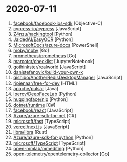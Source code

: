 # 2020-07-11

1. [facebook/facebook-ios-sdk](https://github.com/facebook/facebook-ios-sdk "Used to integrate the Facebook Platform with your iOS & tvOS apps.") [Objective-C]
2. [cypress-io/cypress](https://github.com/cypress-io/cypress "Fast, easy and reliable testing for anything that runs in a browser.") [JavaScript]
3. [Z4nzu/hackingtool](https://github.com/Z4nzu/hackingtool "ALL IN ONE Hacking Tool For Hackers") [Python]
4. [JaidedAI/EasyOCR](https://github.com/JaidedAI/EasyOCR "Ready-to-use OCR with 40+ languages supported including Chinese, Japanese, Korean and Thai") [Python]
5. [MicrosoftDocs/azure-docs](https://github.com/MicrosoftDocs/azure-docs "Open source documentation of Microsoft Azure") [PowerShell]
6. [moby/moby](https://github.com/moby/moby "Moby Project - a collaborative project for the container ecosystem to assemble container-based systems") [Go]
7. [prometheus/prometheus](https://github.com/prometheus/prometheus "The Prometheus monitoring system and time series database.") [Go]
8. [marcotcr/checklist](https://github.com/marcotcr/checklist "Beyond Accuracy: Behavioral Testing of NLP models with CheckList") [JupyterNotebook]
9. [gothinkster/realworld](https://github.com/gothinkster/realworld "The mother of all demo apps — Exemplary fullstack Medium.com clone powered by React, Angular, Node, Django, and many more 🏅") [JavaScript]
10. [danistefanovic/build-your-own-x](https://github.com/danistefanovic/build-your-own-x "🤓 Build your own (insert technology here)") 
11. [qishibo/AnotherRedisDesktopManager](https://github.com/qishibo/AnotherRedisDesktopManager "🚀🚀🚀A faster, better and more stable redis desktop manager, compatible with Linux, windows, mac. What's more, it won't crash when loading a large number of keys.") [JavaScript]
12. [ripienaar/free-for-dev](https://github.com/ripienaar/free-for-dev "A list of SaaS, PaaS and IaaS offerings that have free tiers of interest to devops and infradev") [HTML]
13. [apache/pulsar](https://github.com/apache/pulsar "Apache Pulsar - distributed pub-sub messaging system") [Java]
14. [iperov/DeepFaceLab](https://github.com/iperov/DeepFaceLab "DeepFaceLab is the leading software for creating deepfakes.") [Python]
15. [huggingface/nlp](https://github.com/huggingface/nlp "🤗nlp – Datasets and evaluation metrics for Natural Language Processing in NumPy, Pandas, PyTorch and TensorFlow") [Python]
16. [dotnet/runtime](https://github.com/dotnet/runtime ".NET is a cross-platform runtime for cloud, mobile, desktop, and IoT apps.") [C#]
17. [facebook/react](https://github.com/facebook/react "A declarative, efficient, and flexible JavaScript library for building user interfaces.") [JavaScript]
18. [Azure/azure-sdk-for-net](https://github.com/Azure/azure-sdk-for-net "This repository is for active development of the Azure SDK for .NET. For consumers of the SDK we recommend visiting our public developer docs at https://docs.microsoft.com/en-us/dotnet/azure/ or our versioned developer docs at https://azure.github.io/azure-sdk-for-net.") [C#]
19. [microsoft/fast](https://github.com/microsoft/fast "The adaptive interface system  for modern web experiences.") [TypeScript]
20. [vercel/next.js](https://github.com/vercel/next.js "The React Framework") [JavaScript]
21. [libra/libra](https://github.com/libra/libra "Libra’s mission is to enable a simple global payment system and financial infrastructure that empowers billions of people.") [Rust]
22. [Azure/azure-sdk-for-python](https://github.com/Azure/azure-sdk-for-python "This repository is for active development of the Azure SDK for Python. For consumers of the SDK we recommend visiting our public developer docs at https://docs.microsoft.com/en-us/python/azure/ or our versioned developer docs at https://azure.github.io/azure-sdk-for-python.") [Python]
23. [microsoft/TypeScript](https://github.com/microsoft/TypeScript "TypeScript is a superset of JavaScript that compiles to clean JavaScript output.") [TypeScript]
24. [open-mmlab/mmediting](https://github.com/open-mmlab/mmediting "OpenMMLab Image and Video Editing Toolbox") [Python]
25. [open-telemetry/opentelemetry-collector](https://github.com/open-telemetry/opentelemetry-collector "OpenTelemetry Collector") [Go]
